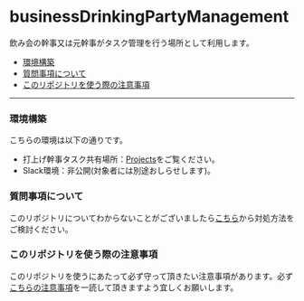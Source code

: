 # businessDrinkingPartyManagement
飲み会の幹事又は元幹事がタスク管理を行う場所として利用します。

- [環境構築](#環境構築)
- [質問事項について](#質問事項について)
- [このリポジトリを使う際の注意事項](#このリポジトリを使う際の注意事項)

---
### 環境構築
こちらの環境は以下の通りです。
- 打上げ幹事タスク共有場所：[Projects](../../projects)をご覧ください。
- Slack環境：非公開(対象者には別途おしらせします)。

### 質問事項について
このリポジトリについてわからないことがございましたら[こちら](../../wiki)から対処方法をご検討ください。

### このリポジトリを使う際の注意事項
このリポジトリを使うにあたって必ず守って頂きたい注意事項があります。必ず[こちらの注意事項](../../wiki/Information-sharing)を一読して頂きますよう宜しくお願いします。

